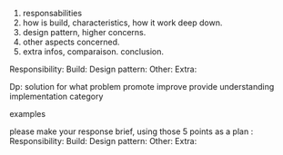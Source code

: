 1. responsabilities
2. how is build, characteristics, how it work deep down.
3. design pattern, higher concerns.
3. other aspects concerned. 
4. extra infos, comparaison. conclusion.


Responsibility: 
Build: 
Design pattern: 
Other: 
Extra:

Dp:
solution for what problem
promote
improve
provide understanding
implementation
category

examples







please make your response brief, using those 5 points as a plan : 
Responsibility: 
Build: 
Design pattern: 
Other: 
Extra:
